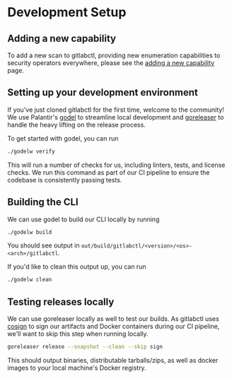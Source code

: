 # Development Setup

## Adding a new capability

To add a new scan to gitlabctl, providing new enumeration capabilities to security operators everywhere, please see the [adding a new capability](./adding.md) page.

## Setting up your development environment

If you've just cloned gitlabctl for the first time, welcome to the community! We use Palantir's [godel](https://github.com/palantir/godel) to streamline local development and [goreleaser](https://goreleaser.com/) to handle the heavy lifting on the release process.

To get started with godel, you can run

```bash
./godelw verify
```

This will run a number of checks for us, including linters, tests, and license checks. We run this command as part of our CI pipeline to ensure the codebase is consistently passing tests.

## Building the CLI

We can use godel to build our CLI locally by running

```bash
./godelw build
```

You should see output in `out/build/gitlabctl/<version>/<os>-<arch>/gitlabctl`.

If you'd like to clean this output up, you can run

```bash
./godelw clean
```

## Testing releases locally

We can use goreleaser locally as well to test our builds. As gitlabctl uses [cosign](https://github.com/sigstore/cosign) to sign our artifacts and Docker containers during our CI pipeline, we'll want to skip this step when running locally.

```bash
goreleaser release --snapshot --clean --skip sign
```

This should output binaries, distributable tarballs/zips, as well as docker images to your local machine's Docker registry.
